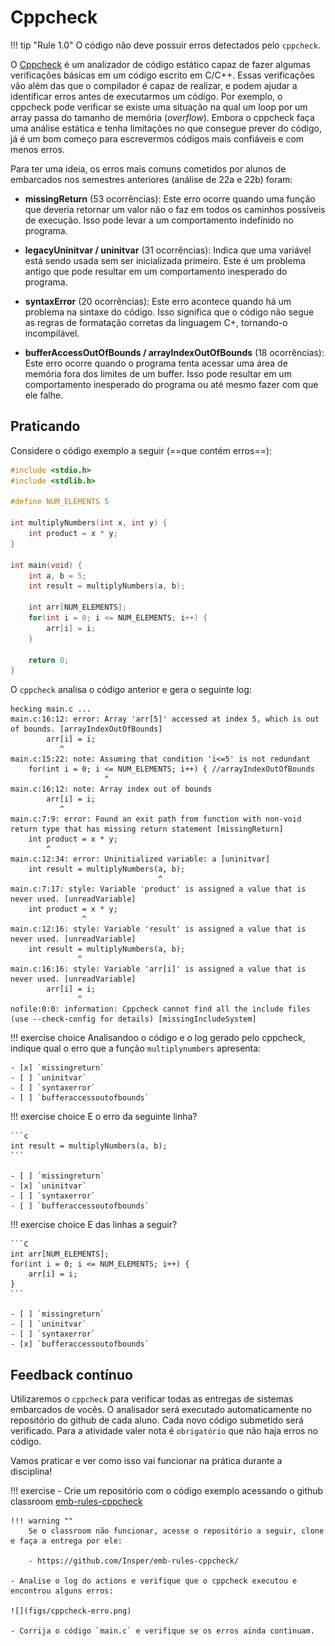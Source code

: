 # Cppcheck

!!! tip "Rule 1.0"
    O código não deve possuir erros detectados pelo `cppcheck`.

O [Cppcheck](cppcheck.sourceforge.io/) é um analizador de código estático capaz de fazer algumas verificações básicas em um código escrito em C/C++. Essas verificações vão além das que o compilador é capaz de realizar, e podem ajudar a identificar erros antes de executarmos um código. Por exemplo, o cppcheck pode verificar se existe uma situação na qual um loop por um array passa do tamanho de memória (*overflow*). Embora o cppcheck faça uma análise estática e tenha limitações no que consegue prever do código, já é um bom começo para escrevermos códigos mais confiáveis e com menos erros.

Para ter uma ideia, os erros mais comuns cometidos por alunos de embarcados nos semestres anteriores (análise de 22a e 22b) foram:

- **missingReturn** (53 ocorrências): Este erro ocorre quando uma função que deveria retornar um valor não o faz em todos os caminhos possíveis de execução. Isso pode levar a um comportamento indefinido no programa.

- **legacyUninitvar / uninitvar** (31 ocorrências): Indica que uma variável está sendo usada sem ser inicializada primeiro. Este é um problema antigo que pode resultar em um comportamento inesperado do programa.

- **syntaxError** (20 ocorrências): Este erro acontece quando há um problema na sintaxe do código. Isso significa que o código não segue as regras de formatação corretas da linguagem C+, tornando-o incompilável.

- **bufferAccessOutOfBounds / arrayIndexOutOfBounds** (18 ocorrências): Este erro ocorre quando o programa tenta acessar uma área de memória fora dos limites de um buffer. Isso pode resultar em um comportamento inesperado do programa ou até mesmo fazer com que ele falhe.

    
## Praticando

Considere o código exemplo a seguir (==que contém erros==):

```c
#include <stdio.h>
#include <stdlib.h>

#define NUM_ELEMENTS 5

int multiplyNumbers(int x, int y) {
    int product = x * y;
}

int main(void) {
    int a, b = 5; 
    int result = multiplyNumbers(a, b);

    int arr[NUM_ELEMENTS];
    for(int i = 0; i <= NUM_ELEMENTS; i++) { 
        arr[i] = i;
    }

    return 0;
}
```

O `cppcheck` analisa o código anterior e gera o seguinte log:

```
hecking main.c ...
main.c:16:12: error: Array 'arr[5]' accessed at index 5, which is out of bounds. [arrayIndexOutOfBounds]
        arr[i] = i;
           ^
main.c:15:22: note: Assuming that condition 'i<=5' is not redundant
    for(int i = 0; i <= NUM_ELEMENTS; i++) { //arrayIndexOutOfBounds
                     ^
main.c:16:12: note: Array index out of bounds
        arr[i] = i;
           ^
main.c:7:9: error: Found an exit path from function with non-void return type that has missing return statement [missingReturn]
    int product = x * y;
        ^
main.c:12:34: error: Uninitialized variable: a [uninitvar]
    int result = multiplyNumbers(a, b);
                                 ^
main.c:7:17: style: Variable 'product' is assigned a value that is never used. [unreadVariable]
    int product = x * y;
                ^
main.c:12:16: style: Variable 'result' is assigned a value that is never used. [unreadVariable]
    int result = multiplyNumbers(a, b);
               ^
main.c:16:16: style: Variable 'arr[i]' is assigned a value that is never used. [unreadVariable]
        arr[i] = i;
               ^
nofile:0:0: information: Cppcheck cannot find all the include files (use --check-config for details) [missingIncludeSystem]
```

!!! exercise choice
    Analisandoo o código e o log gerado pelo cppcheck, indique qual o erro que a função `multiplynumbers` apresenta:
    
    - [x] `missingreturn`
    - [ ] `uninitvar`
    - [ ] `syntaxerror`
    - [ ] `bufferaccessoutofbounds`

!!! exercise choice
    E o erro da seguinte linha?
    
    ```c
    int result = multiplyNumbers(a, b);
    ```
    
    - [ ] `missingreturn`
    - [x] `uninitvar`
    - [ ] `syntaxerror`
    - [ ] `bufferaccessoutofbounds`

!!! exercise choice
    E das linhas a seguir?
    
    ```C
    int arr[NUM_ELEMENTS];
    for(int i = 0; i <= NUM_ELEMENTS; i++) { 
        arr[i] = i;
    }
    ```
 
    - [ ] `missingreturn`
    - [ ] `uninitvar`
    - [ ] `syntaxerror`
    - [x] `bufferaccessoutofbounds`

## Feedback contínuo

Utilizaremos o `cppcheck` para verificar todas as entregas de sistemas embarcados de vocês. O analisador será executado automaticamente no repositório do github de cada aluno. Cada novo código submetido será verificado. Para a atividade valer nota é `obrigatório` que não haja erros no código. 

Vamos praticar e ver como isso vai funcionar na prática durante a disciplina!

!!! exercise 
    - Crie um repositório com o código exemplo acessando o github classroom [emb-rules-cppcheck]({{rules_cppcheck_classroom}})
 
    !!! warning ""
        Se o classroom não funcionar, acesse o repositório a seguir, clone e faça a entrega por ele:
        
        - https://github.com/Insper/emb-rules-cppcheck/
 
    - Analise o log do actions e verifique que o cppcheck executou e encontrou alguns erros: 
    
    ![](figs/cppcheck-erro.png)
    
    - Corrija o código `main.c` e verifique se os erros ainda continuam.

